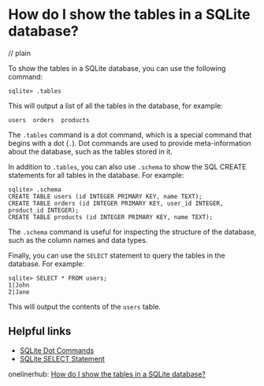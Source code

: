 # How do I show the tables in a SQLite database?
// plain

To show the tables in a SQLite database, you can use the following command:

```
sqlite> .tables
```

This will output a list of all the tables in the database, for example:
```
users  orders  products
```

The `.tables` command is a dot command, which is a special command that begins with a dot (`.`). Dot commands are used to provide meta-information about the database, such as the tables stored in it.

In addition to `.tables`, you can also use `.schema` to show the SQL CREATE statements for all tables in the database. For example:
```
sqlite> .schema
CREATE TABLE users (id INTEGER PRIMARY KEY, name TEXT);
CREATE TABLE orders (id INTEGER PRIMARY KEY, user_id INTEGER, product_id INTEGER);
CREATE TABLE products (id INTEGER PRIMARY KEY, name TEXT);
```

The `.schema` command is useful for inspecting the structure of the database, such as the column names and data types.

Finally, you can use the `SELECT` statement to query the tables in the database. For example:
```
sqlite> SELECT * FROM users;
1|John
2|Jane
```

This will output the contents of the `users` table.

## Helpful links
- [SQLite Dot Commands](https://www.sqlite.org/cli.html#dot_commands)
- [SQLite SELECT Statement](https://www.sqlite.org/lang_select.html)

onelinerhub: [How do I show the tables in a SQLite database?](https://onelinerhub.com/sqlite/how-do-i-show-the-tables-in-a-sqlite-database)